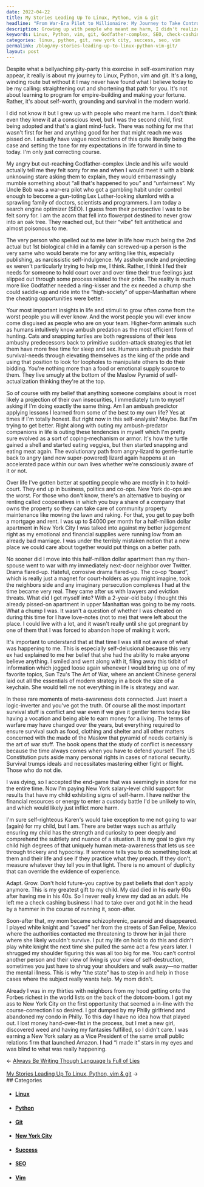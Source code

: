 ```yaml
---
date: 2022-04-22
title: My Stories Leading Up To Linux, Python, vim & git
headline: "From War-Era Pilot to Millionaire: My Journey to Take Control of My Life"
description: Growing up with people who meant me harm, I didn't realize it until much later. I eventually saw my Uncle Bob as a war-era pilot and a slumlord, and I decided to take control of my life. I moved to New York City with my then-spouse, only to face a costly eviction and a failed marriage. I soon realized that everything in life is strategy and war, and I had to take over my dad's check cashing business and rescue my mom from
keywords: Linux, Python, vim, git, Godfather-complex, SEO, check-cashing, schizophrenia, Mexico, dotcom-boom, Amazon, PR, VP, fantasies, control, strategy, war, New York City, eviction, marriage, neighbor, co-op board, custody
categories: linux, python, git, new york city, success, seo, vim
permalink: /blog/my-stories-leading-up-to-linux-python-vim-git/
layout: post
---
```



Despite what a bellyaching pity-party this exercise in self-examination may
appear, it really is about my journey to Linux, Python, vim and git. It's a
long, winding route but without it I may never have found what I believe today
to be my calling: straightening out and shortening that path for you. It's not
about learning to program for empire-building and making your fortune. Rather,
it's about self-worth, grounding and survival in the modern world.

I did not know it but I grew up with people who meant me harm. I don't think
even they knew it at a conscious level, but I was the second child, first being
adopted and that's a giant mind-fuck. There was nothing for me that wasn't
first for her and anything good for her that might reach me was pissed on. I
actually have vague recollections of this quite literally being the case and
setting the tone for my expectations in life forward in time to today. I'm only
just correcting course.

My angry but out-reaching Godfather-complex Uncle and his wife would actually
tell me they felt sorry for me and when I would meet it with a blank unknowing
stare asking them to explain, they would embarrassingly mumble something about
“all that's happened to you” and “unfairness”. My Uncle Bob was a war-era pilot
who got a gambling habit under control enough to become a gun-toting Lex
Luther-looking slumlord with a sprawling family of doctors, scientists and
programmers. I am today a search engine optimizer (SEO). I guess from their
perspective I was to be felt sorry for. I am the acorn that fell into flowerpot
destined to never grow into an oak tree. They reached out, but their “vibe”
felt antithetical and almost poisonous to me.

The very person who spelled out to me later in life how much being the 2nd
actual but 1st biological child in a family can screwed-up a person is the very
same who would berate me for any writing like this, especially publishing, as
narcissistic self-indulgence. My asshole uncle and projecting ex weren't
particularly trying to help me, I think. Rather, I think I fed their needs for
someone to hold court over and over time their true feelings just slipped out
through some process related to their pride. The reality is much more like
Godfather needed a ring-kisser and the ex needed a chump she could saddle-up
and ride into the “high-society” of upper-Manhattan where the cheating
opportunities were better.

Your most important insights in life and stimuli to grow often come from the
worst people you will ever know. And the worst people you will ever know come
disguised as people who are on your team. Higher-form animals such as humans
intuitively know ambush predation as the most efficient form of hunting. Cats
and snapping turtles are both regressions of their less ambushy predecessors
back to primitive sudden-attack strategies that let them have more free time
for sleep and sex. Humans ambush predate their survival-needs through elevating
themselves as the king of the pride and using that position to look for
loopholes to manipulate others to do their bidding. You're nothing more than a
food or emotional supply source to them. They live smugly at the bottom of the
Maslow Pyramid of self-actualization thinking they're at the top.

So of course with my belief that anything someone complains about is most
likely a projection of their own insecurities, I immediately turn to myself
asking if I'm doing exactly the same thing. Am I an ambush predictor applying
lessons I learned from some of the best to my own life? Yes at times if I'm
totally honest. But right now in this self-analysis? Maybe. But I'm trying to
get better. Right along with outing my ambush-predator companions in life is
outing these tendencies in myself which I'm pretty sure evolved as a sort of
coping-mechanism or armor. It's how the turtle gained a shell and started
eating veggies, but then started snapping and eating meat again. The
evolutionary path from angry-lizard to gentle-turtle back to angry (and now
super-powered) lizard again happens at an accelerated pace within our own lives
whether we're consciously aware of it or not.

Over life I've gotten better at spotting people who are mostly in it to
hold-court. They end up in business, politics and co-ops. New York do-ops are
the worst. For those who don't know, there's an alternative to buying or
renting called cooperatives in which you buy a share of a company that owns the
property so they can take care of community property maintenance like mowing
the lawn and raking. For that, you get to pay both a mortgage and rent. I was
up to $4000 per month for a half-million dollar apartment in New York City I
was talked into against my better judgement right as my emotional and financial
supplies were running low from an already bad marriage. I was under the
terribly mistaken notion that a new place we could care about together would
put things on a better path.

No sooner did I move into this half-million dollar apartment than my
then-spouse went to war with my immediately next-door neighbor over Twitter.
Drama flared-up. Hateful, corrosive drama flared-up. The co-op “board”, which
is really just a magnet for court-holders as you might imagine, took the
neighbors side and any imaginary persecution complexes I had at the time became
very real. They came after us with lawyers and eviction threats. What did I get
myself into? With a 2-year-old baby I thought this already pissed-on apartment
in upper Manhattan was going to be my roots. What a chump I was. It wasn't a
question of whether I was cheated on during this time for I have love-notes
(not to me) that were left about the place. I could live with a lot, and it
wasn't really until she got pregnant by one of them that I was forced to
abandon hope of making it work.

It's important to understand that at that time I was still not aware of what
was happening to me. This is especially self-delusional because this very ex
had explained to me her belief that she had the ability to make anyone believe
anything. I smiled and went along with it, filing away this tidbit of
information which jogged loose again whenever I would bring up one of my
favorite topics, Sun Tzu's The Art of War, where an ancient Chinese general
laid out all the essentials of modern strategy in a book the size of a
keychain. She would tell me not everything in life is strategy and war.

In these rare moments of meta-awareness dots connected. Just insert a
logic-inverter and you've got the truth. Of course all the most important
survival stuff is conflict and war even if we give it gentler terms today like
having a vocation and being able to earn money for a living. The terms of
warfare may have changed over the years, but everything required to ensure
survival such as food, clothing and shelter and all other matters concerned
with the made of the Maslow that pyramid of needs certainly is the art of war
stuff. The book opens that the study of conflict is necessary because the time
always comes when you have to defend yourself. The US Constitution puts aside
many personal rights in cases of national security. Survival trumps ideals and
necessitates mastering either fight or flight. Those who do not die.

I was dying, so I accepted the end-game that was seemingly in store for me the
entire time. Now I'm paying New York salary-level child support for results
that have my child exhibiting signs of self-harm. I have neither the financial
resources or energy to enter a custody battle I'd be unlikely to win, and which
would likely just inflict more harm.

I'm sure self-righteous Karen's would take exception to me not going to war
(again) for my child, but I am. There are better ways such as artfully ensuring
my child has the strength and curiosity to peer deeply and comprehend the
subtlety and nuance of a situation. It is my goal to give my child high degrees
of that uniquely human meta-awareness that lets us see through trickery and
hypocrisy. If someone tells you to do something look at them and their life and
see if they practice what they preach. If they don't, measure whatever they
tell you in that light. There is no amount of duplicity that can override the
evidence of experience.

Adapt. Grow. Don't hold future-you captive by past beliefs that don't apply
anymore. This is my greatest gift to my child. My dad died in his early 60s
after having me in his 40s. So I never really knew my dad as an adult. He left
me a check cashing business I had to take over and got hit in the head by a
hammer in the course of running it, soon-after.

Soon-after that, my mom became schizophrenic, paranoid and disappeared. I
played white knight and “saved” her from the streets of San Felipe, Mexico
where the authorities contacted me threatening to throw her in jail there where
she likely wouldn't survive. I put my life on hold to do this and didn't play
white knight the next time she pulled the same act a few years later. I
shrugged my shoulder figuring this was all too big for me. You can't control
another person and their view of living is your view of self-destruction,
sometimes you just have to shrug your shoulders and walk away—no matter the
mental illness. This is why “the state” has to step in and help in those cases
where the subject really wants help. My mom didn't.

Already I was in my thirties with neighbors from my hood getting onto the
Forbes richest in the world lists on the back of the dotcom-boom. I got my ass
to New York City on the first opportunity that seemed a in-line with the
course-correction I so desired. I got dumped by my Philly girlfriend and
abandoned my condo in Philly. To this day I have no idea how that played out. I
lost money hand-over-fist in the process, but I met a new girl, discovered weed
and having my fantasies fulfilled, so I didn't care. I was earning a New York
salary as a Vice President of the same small public relations firm that
launched Amazon. I had “I made it” stars in my eyes and was blind to what was
really happening.


<div class="arrow-links"><div class="post-nav-prev"><span class="arrow">&larr;&nbsp;</span><a href="/blog/always-be-writing-though-language-is-full-of-lies/">Always Be Writing Though Language Is Full of Lies</a></div> &nbsp; <div class="post-nav-next"><a href="/blog/my-stories-leading-up-to-linux-python-vim-git/">My Stories Leading Up To Linux, Python, vim & git</a><span class="arrow">&nbsp;&rarr;</span></div></div>
## Categories

<ul>
<li><h4><a href='/linux/'>Linux</a></h4></li>
<li><h4><a href='/python/'>Python</a></h4></li>
<li><h4><a href='/git/'>Git</a></h4></li>
<li><h4><a href='/new-york-city/'>New York City</a></h4></li>
<li><h4><a href='/success/'>Success</a></h4></li>
<li><h4><a href='/seo/'>SEO</a></h4></li>
<li><h4><a href='/vim/'>Vim</a></h4></li></ul>